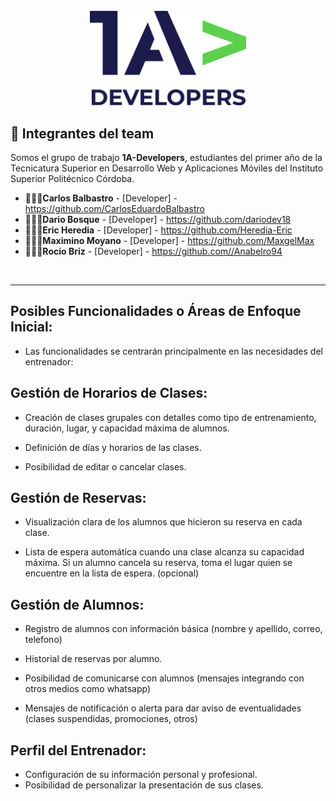 
















































<br/>
<div align="center">
  <img src="img/logo-1A-Dev/logo-color-1A-Dev.png" alt="Logo 1A-Developers" width="250"/>
</div>


## 👥 Integrantes del team

Somos el grupo de trabajo **1A-Developers**, estudiantes del primer año de la Tecnicatura Superior en Desarrollo Web y Aplicaciones Móviles del Instituto Superior Politécnico Córdoba.

* 👨🏽‍💻**Carlos Balbastro** - [Developer] - https://github.com/CarlosEduardoBalbastro
* 👨🏽‍💻**Dario Bosque** - [Developer] - https://github.com/dariodev18
* 👨🏽‍💻**Eric Heredia** - [Developer] - https://github.com/Heredia-Eric
* 👨🏽‍💻**Maximino Moyano** - [Developer] - https://github.com/MaxgelMax
* 👩🏽‍💻**Rocio Briz** - [Developer] - https://github.com//Anabelro94

<br/>

---



## **Posibles Funcionalidades o Áreas de Enfoque Inicial:**

- Las funcionalidades se centrarán principalmente en las necesidades del entrenador:

## **Gestión de Horarios de Clases:**

- Creación de clases grupales con detalles como tipo de entrenamiento, duración, lugar, y capacidad máxima de alumnos.

- Definición de días y horarios de las clases.

- Posibilidad de editar o cancelar clases.

## **Gestión de Reservas:**

- Visualización clara de los alumnos que hicieron su reserva en cada clase.

- Lista de espera automática cuando una clase alcanza su capacidad máxima. Si un alumno cancela su reserva, toma el lugar quien se encuentre en la lista de espera. (opcional)

## **Gestión de Alumnos:**

- Registro de alumnos con información básica (nombre y apellido, correo, telefono)

- Historial de reservas por alumno.

- Posibilidad de comunicarse con alumnos (mensajes integrando con otros medios como whatsapp)

- Mensajes de notificación o alerta para dar aviso de eventualidades (clases suspendidas, promociones, otros)

## **Perfil del Entrenador:**

- Configuración de su información personal y profesional.
- Posibilidad de personalizar la presentación de sus clases.

